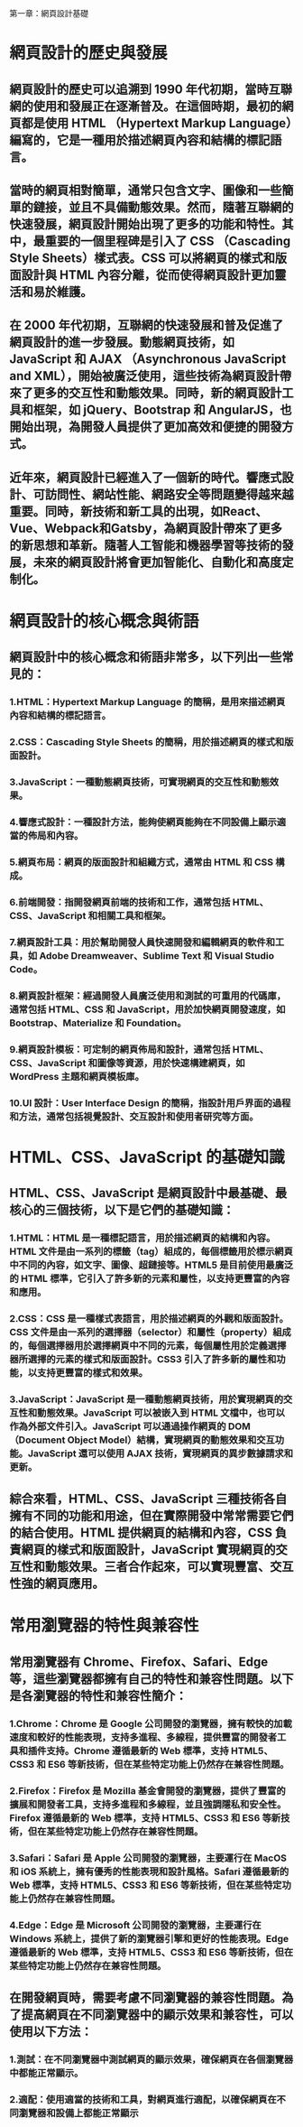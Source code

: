 第一章：網頁設計基礎

# 網頁設計的歷史與發展
## 網頁設計的歷史可以追溯到 1990 年代初期，當時互聯網的使用和發展正在逐漸普及。在這個時期，最初的網頁都是使用 HTML （Hypertext Markup Language）編寫的，它是一種用於描述網頁內容和結構的標記語言。
## 當時的網頁相對簡單，通常只包含文字、圖像和一些簡單的鏈接，並且不具備動態效果。然而，隨著互聯網的快速發展，網頁設計開始出現了更多的功能和特性。其中，最重要的一個里程碑是引入了 CSS （Cascading Style Sheets）樣式表。CSS 可以將網頁的樣式和版面設計與 HTML 內容分離，從而使得網頁設計更加靈活和易於維護。
## 在 2000 年代初期，互聯網的快速發展和普及促進了網頁設計的進一步發展。動態網頁技術，如 JavaScript 和 AJAX （Asynchronous JavaScript and XML），開始被廣泛使用，這些技術為網頁設計帶來了更多的交互性和動態效果。同時，新的網頁設計工具和框架，如 jQuery、Bootstrap 和 AngularJS，也開始出現，為開發人員提供了更加高效和便捷的開發方式。
## 近年來，網頁設計已經進入了一個新的時代。響應式設計、可訪問性、網站性能、網路安全等問題變得越来越重要。同時，新技術和新工具的出現，如React、Vue、Webpack和Gatsby，為網頁設計帶來了更多的新思想和革新。隨著人工智能和機器學習等技術的發展，未來的網頁設計將會更加智能化、自動化和高度定制化。

# 網頁設計的核心概念與術語
## 網頁設計中的核心概念和術語非常多，以下列出一些常見的：
### 1.HTML：Hypertext Markup Language 的簡稱，是用來描述網頁內容和結構的標記語言。
### 2.CSS：Cascading Style Sheets 的簡稱，用於描述網頁的樣式和版面設計。
### 3.JavaScript：一種動態網頁技術，可實現網頁的交互性和動態效果。
### 4.響應式設計：一種設計方法，能夠使網頁能夠在不同設備上顯示適當的佈局和內容。
### 5.網頁布局：網頁的版面設計和組織方式，通常由 HTML 和 CSS 構成。
### 6.前端開發：指開發網頁前端的技術和工作，通常包括 HTML、CSS、JavaScript 和相關工具和框架。
### 7.網頁設計工具：用於幫助開發人員快速開發和編輯網頁的軟件和工具，如 Adobe Dreamweaver、Sublime Text 和 Visual Studio Code。
### 8.網頁設計框架：經過開發人員廣泛使用和測試的可重用的代碼庫，通常包括 HTML、CSS 和 JavaScript，用於加快網頁開發速度，如 Bootstrap、Materialize 和 Foundation。
### 9.網頁設計模板：可定制的網頁佈局和設計，通常包括 HTML、CSS、JavaScript 和圖像等資源，用於快速構建網頁，如 WordPress 主題和網頁模板庫。
### 10.UI 設計：User Interface Design 的簡稱，指設計用戶界面的過程和方法，通常包括視覺設計、交互設計和使用者研究等方面。

# HTML、CSS、JavaScript 的基礎知識
## HTML、CSS、JavaScript 是網頁設計中最基礎、最核心的三個技術，以下是它們的基礎知識：
### 1.HTML：HTML 是一種標記語言，用於描述網頁的結構和內容。HTML 文件是由一系列的標籤（tag）組成的，每個標籤用於標示網頁中不同的內容，如文字、圖像、超鏈接等。HTML5 是目前使用最廣泛的 HTML 標準，它引入了許多新的元素和屬性，以支持更豐富的內容和應用。
### 2.CSS：CSS 是一種樣式表語言，用於描述網頁的外觀和版面設計。CSS 文件是由一系列的選擇器（selector）和屬性（property）組成的，每個選擇器用於選擇網頁中不同的元素，每個屬性用於定義選擇器所選擇的元素的樣式和版面設計。CSS3 引入了許多新的屬性和功能，以支持更豐富的樣式和效果。
### 3.JavaScript：JavaScript 是一種動態網頁技術，用於實現網頁的交互性和動態效果。JavaScript 可以被嵌入到 HTML 文檔中，也可以作為外部文件引入。JavaScript 可以通過操作網頁的 DOM（Document Object Model）結構，實現網頁的動態效果和交互功能。JavaScript 還可以使用 AJAX 技術，實現網頁的異步數據請求和更新。
## 綜合來看，HTML、CSS、JavaScript 三種技術各自擁有不同的功能和用途，但在實際開發中常常需要它們的結合使用。HTML 提供網頁的結構和內容，CSS 負責網頁的樣式和版面設計，JavaScript 實現網頁的交互性和動態效果。三者合作起來，可以實現豐富、交互性強的網頁應用。

# 常用瀏覽器的特性與兼容性
## 常用瀏覽器有 Chrome、Firefox、Safari、Edge 等，這些瀏覽器都擁有自己的特性和兼容性問題。以下是各瀏覽器的特性和兼容性簡介：
### 1.Chrome：Chrome 是 Google 公司開發的瀏覽器，擁有較快的加載速度和較好的性能表現，支持多進程、多線程，提供豐富的開發者工具和插件支持。Chrome 遵循最新的 Web 標準，支持 HTML5、CSS3 和 ES6 等新技術，但在某些特定功能上仍然存在兼容性問題。
### 2.Firefox：Firefox 是 Mozilla 基金會開發的瀏覽器，提供了豐富的擴展和開發者工具，支持多進程和多線程，並且強調隱私和安全性。Firefox 遵循最新的 Web 標準，支持 HTML5、CSS3 和 ES6 等新技術，但在某些特定功能上仍然存在兼容性問題。
### 3.Safari：Safari 是 Apple 公司開發的瀏覽器，主要運行在 MacOS 和 iOS 系統上，擁有優秀的性能表現和設計風格。Safari 遵循最新的 Web 標準，支持 HTML5、CSS3 和 ES6 等新技術，但在某些特定功能上仍然存在兼容性問題。
### 4.Edge：Edge 是 Microsoft 公司開發的瀏覽器，主要運行在 Windows 系統上，提供了新的瀏覽器引擎和更好的性能表現。Edge 遵循最新的 Web 標準，支持 HTML5、CSS3 和 ES6 等新技術，但在某些特定功能上仍然存在兼容性問題。
## 在開發網頁時，需要考慮不同瀏覽器的兼容性問題。為了提高網頁在不同瀏覽器中的顯示效果和兼容性，可以使用以下方法：
### 1.測試：在不同瀏覽器中測試網頁的顯示效果，確保網頁在各個瀏覽器中都能正常顯示。
### 2.適配：使用適當的技術和工具，對網頁進行適配，以確保網頁在不同瀏覽器和設備上都能正常顯示
